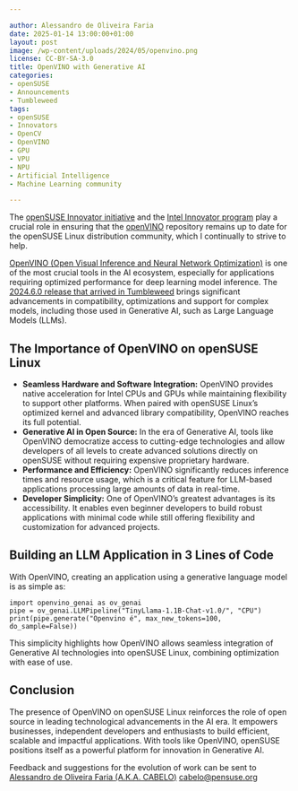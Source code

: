 ```yaml
---

author: Alessandro de Oliveira Faria
date: 2025-01-14 13:00:00+01:00
layout: post
image: /wp-content/uploads/2024/05/openvino.png
license: CC-BY-SA-3.0
title: OpenVINO with Generative AI 
categories:
- openSUSE
- Announcements
- Tumbleweed
tags:
- openSUSE
- Innovators
- OpenCV
- OpenVINO
- GPU
- VPU
- NPU
- Artificial Intelligence
- Machine Learning community 

---
```


The [openSUSE Innovator initiative](https://en.opensuse.org/openSUSE:INNOVATORS) and the [Intel Innovator program](https://www.intel.com/content/www/us/en/developer/articles/community/experts-de-oliveira-faria.html) play a crucial role in ensuring that the [openVINO](https://software.opensuse.org/package/openvino) repository remains up to date for the openSUSE Linux distribution community, which I continually to strive to help.

[OpenVINO (Open Visual Inference and Neural Network Optimization)](https://en.wikipedia.org/wiki/OpenVINO) is one of the most crucial tools in the AI ecosystem, especially for applications requiring optimized performance for deep learning model inference. The [2024.6.0 release that arrived in Tumbleweed](https://software.opensuse.org/package/openvino) brings significant advancements in compatibility, optimizations and support for complex models, including those used in Generative AI, such as Large Language Models (LLMs).

## The Importance of OpenVINO on openSUSE Linux

- **Seamless Hardware and Software Integration:** OpenVINO provides native acceleration for Intel CPUs and GPUs while maintaining flexibility to support other platforms. When paired with openSUSE Linux’s optimized kernel and advanced library compatibility, OpenVINO reaches its full potential.
- **Generative AI in Open Source:** In the era of Generative AI, tools like OpenVINO democratize access to cutting-edge technologies and allow developers of all levels to create advanced solutions directly on openSUSE without requiring expensive proprietary hardware.
- **Performance and Efficiency:** OpenVINO significantly reduces inference times and resource usage, which is a critical feature for LLM-based applications processing large amounts of data in real-time.
- **Developer Simplicity:** One of OpenVINO’s greatest advantages is its accessibility. It enables even beginner developers to build robust applications with minimal code while still offering flexibility and customization for advanced projects.

## Building an LLM Application in 3 Lines of Code

With OpenVINO, creating an application using a generative language model is as simple as:

```
import openvino_genai as ov_genai
pipe = ov_genai.LLMPipeline("TinyLlama-1.1B-Chat-v1.0/", "CPU")
print(pipe.generate("Openvino é", max_new_tokens=100, do_sample=False))
```

This simplicity highlights how OpenVINO allows seamless integration of Generative AI technologies into openSUSE Linux, combining optimization with ease of use.

## Conclusion

The presence of OpenVINO on openSUSE Linux reinforces the role of open source in leading technological advancements in the AI era. It empowers businesses, independent developers and enthusiasts to build efficient, scalable and impactful applications. With tools like OpenVINO, openSUSE positions itself as a powerful platform for innovation in Generative AI.


Feedback and suggestions for the evolution of work can be sent to [Alessandro de Oliveira Faria (A.K.A. CABELO)](mailto:cabelo@opensuse.org) cabelo@pensuse.org

<meta name="openSUSE, Tumbleweed, Developers, sysadmin, user, Open Source, rolling release, GPU, VPU, NPU, AI, Machine Learning, OpenVINO, AGI" content="HTML,CSS,XML,JavaScript">

